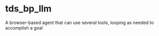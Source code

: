 # tds_bp_llm
A browser-based agent that can use several tools, looping as needed to accomplish a goal
